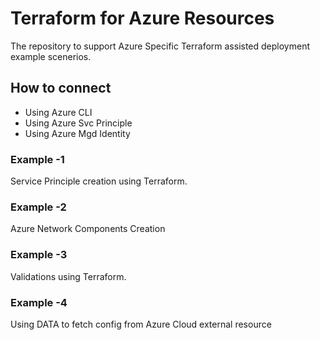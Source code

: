# Terraform for Azure Resources

The repository to support Azure Specific Terraform assisted deployment example scenerios.

## How to connect
- Using Azure CLI
- Using Azure Svc Principle
- Using Azure Mgd Identity


### Example -1
Service Principle creation using Terraform.

### Example -2
Azure Network Components Creation

### Example -3
Validations using Terraform.

### Example -4
Using DATA to fetch config from Azure Cloud external resource
